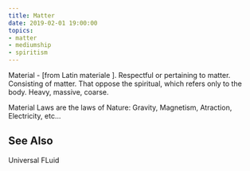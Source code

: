 ```yaml
---
title: Matter
date: 2019-02-01 19:00:00
topics:
- matter
- mediumship
- spiritism
---
```


Material - [from Latin materiale ]. Respectful or pertaining to matter. Consisting of matter. That oppose the spiritual, which refers only to the body. Heavy, massive, coarse.

Material Laws are the laws of Nature: Gravity, Magnetism, Atraction, Electricity, etc...


## See Also
Universal FLuid
